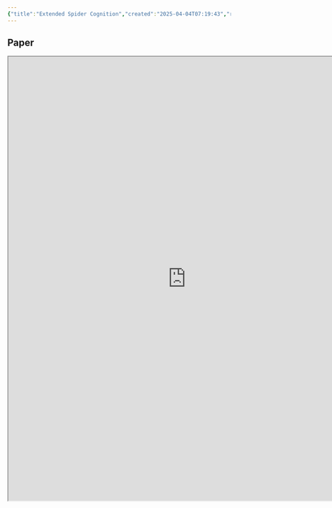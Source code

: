 ```yaml
---
{"title":"Extended Spider Cognition","created":"2025-04-04T07:19:43","read_date":"2025-04-04","read_count":"1","authors":["Hilton F Japyassú","Kevin N Laland"],"dg-publish":true,"dg-metatags":{"og:image":"https://images-na.ssl-images-amazon.com/images/S/compressed.photo.goodreads.com/books/1673909740i/78814176.jpg"},"log":[{"status":"Read","timestamp":"2016-03-10T00:00:00+06:00"},{"status":"To Read","timestamp":"2015-11-29T00:00:00+06:00"}],"status":"Read","dg-path":"Reading/Academic Journals/Extended Spider Cognition","permalink":"/reading/academic-journals/extended-spider-cognition/","metatags":{"og:image":"https://images-na.ssl-images-amazon.com/images/S/compressed.photo.goodreads.com/books/1673909740i/78814176.jpg"},"dgPassFrontmatter":true,"dg-note-icon":"forest-deer","tags":["cognitive-science","cognition","psychology","spiders"],"noteIcon":"forest-deer","updated":"2025-03-31T07:24:49.133-07:00"}
---
```


## Paper

<iframe width="800" height="1000" src="https://pmc.ncbi.nlm.nih.gov/articles/PMC5394149/"/>
## Points Taken
